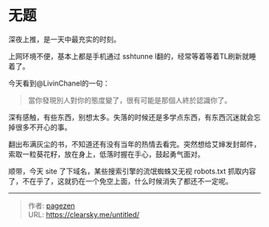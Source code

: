 # 无题


深夜上推，是一天中最充实的时刻。

上网环境不便，基本上都是手机通过 sshtunne l翻的，经常等着等着TL刷新就睡着了。

今天看到@LivinChanel的一句：

> 當你發現別人對你的態度變了，很有可能是那個人終於認識你了。

深有感触，有些东西，别想太多。失落的时候还是多学点东西，有东西沉迷就会忘掉很多不开心的事。

翻出布满灰尘的书，不知道还有没有当年的热情去看完。突然想给艾婶发封邮件，索取一粒葵花籽，放在身上，低落时握在手心，鼓起勇气面对。

顺带，今天 site 了下域名，某些搜索引擎的流氓蜘蛛又无视 robots.txt 抓取内容了，不在乎了，这就扔在一个免空上面，什么时候消失了都还不一定呢。


---

> 作者: [pagezen](http://clearsky.me/)  
> URL: https://clearsky.me/untitled/  

